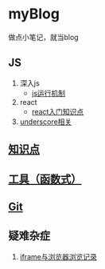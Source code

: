 # myBlog
做点小笔记，就当blog

## JS
1. 深入js
    - [js运行机制](./js/run)
1. react
    - [react入门知识点](./react/react)
1. [underscore相关]()

## [知识点](https://leogoo.github.io/point)

## [工具（函数式）](https://leogoo.github.io/utils)

## [Git](https://leogoo.github.io/git)

## 疑难杂症
1. [iframe与浏览器浏览记录](./qa/iframe)